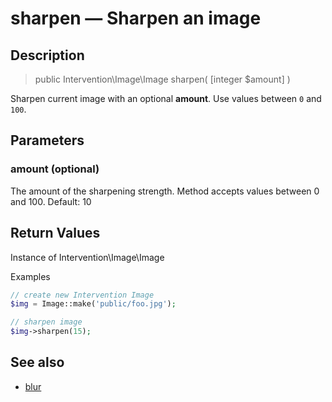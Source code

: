 # sharpen — Sharpen an image

## Description

> public Intervention\Image\Image sharpen( [integer $amount] )

Sharpen current image with an optional **amount**. Use values between ```0``` and ```100```.

## Parameters

### amount (optional)
The amount of the sharpening strength. Method accepts values between 0 and 100. Default: 10

## Return Values
Instance of Intervention\Image\Image

Examples

```php
// create new Intervention Image
$img = Image::make('public/foo.jpg');

// sharpen image
$img->sharpen(15);
```

## See also

- [blur](/api/blur)
